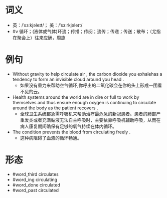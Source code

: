 # 词义
- 英：/ˈsɜːkjəleɪt/； 美：/ˈsɜːrkjəleɪt/
- #v 循环；(液体或气体)环流；传播；传阅；流传；传递；传送；散布；（尤指在聚会上）往来应酬，周旋
# 例句
- Without gravity to help circulate air , the carbon dioxide you exhalehas a tendency to form an invisible cloud around you head .
	- 如果没有重力来帮助空气循环,你呼出的二氧化碳会在你的头上形成一团看不见的云。
- Health systems around the world are in dire or full to work by themselves and thus ensure enough oxygen is continuing to circulate around the body as the patient recovers .
	- 全球卫生系统都急需呼吸机来帮助治疗最危急的新冠患者。患者的肺部严重发炎或者充满黏液无法自主呼吸时，主要依靠呼吸机辅助呼吸，从而在病人康复期间确保有足够的氧气持续在体内循环。
- The condition prevents the blood from circulating freely .
	- 这种病阻碍了血液的循环畅通。
# 形态
- #word_third circulates
- #word_ing circulating
- #word_done circulated
- #word_past circulated
